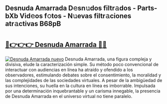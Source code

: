## Desnuda Amarrada D𝚎sn𝚞dos filtr𝚊dos - Parts-bXb Vid𝚎os f𝚘tos - N𝚞evas filtr𝚊ciones atr𝚊ctivas B68pB

# <h2><a href="http://mb92ar.tromn.icu/?c=Desnuda+Amarrada">🔗👉👉👉 Desnuda Amarrada 🔗🔗</a></h2>

[![Desnuda Amarrada nuevo](https://i.imgur.com/pEAQMta.gif)](http://mb92ar.tromn.icu/?c=Desnuda+Amarrada)
Desnuda Amarrada, una figura compleja y divisiva, elude la caracterización simple. Su método poco convencional de interactuar con audiencias en línea ha atraído y ofendido a los observadores, estimulando debates sobre el consentimiento, la moralidad y las complejidades de las sociedades virtuales. A pesar de la ambigüedad de sus intenciones, su huella en la cultura en línea es imborrable. Impulsada por una determinación inquebrantable y un carisma innegable, la presencia de Desnuda Amarrada en el universo virtual no tiene paralelo.
